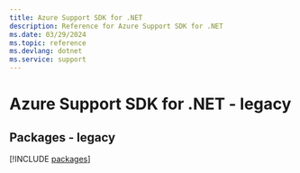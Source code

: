 ```yaml
---
title: Azure Support SDK for .NET
description: Reference for Azure Support SDK for .NET
ms.date: 03/29/2024
ms.topic: reference
ms.devlang: dotnet
ms.service: support
---
```

# Azure Support SDK for .NET - legacy
## Packages - legacy
[!INCLUDE [packages](support-index.md)]
